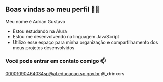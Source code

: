 ## Boas vindas ao meu perfil 🏳️‍🌈

Meu nome é Adrian Gustavo

- Estou estudando na Alura
- Estou me desenvolvendo na linguagem JavaScript
- Utilizo esse espaço para minha organização e compartilhamento dos meus projetos desenvolvidos

### Você pode entrar em contato comigo 📫

00001090464034sp@al.educacao.sp.gov.br
@_drinxcrs
